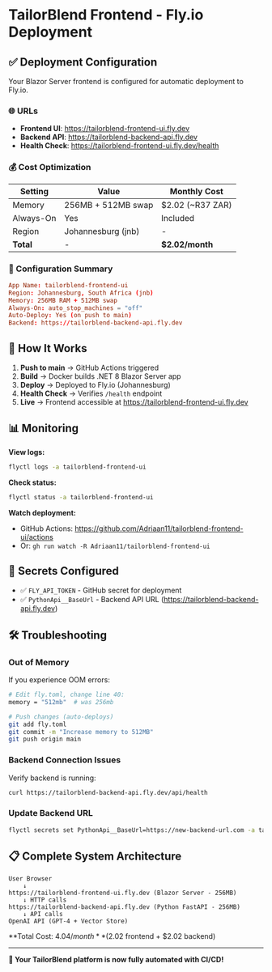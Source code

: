 # TailorBlend Frontend - Fly.io Deployment

## ✅ Deployment Configuration

Your Blazor Server frontend is configured for automatic deployment to Fly.io.

### 🌐 URLs

- **Frontend UI**: https://tailorblend-frontend-ui.fly.dev
- **Backend API**: https://tailorblend-backend-api.fly.dev
- **Health Check**: https://tailorblend-frontend-ui.fly.dev/health

### 💰 Cost Optimization

| Setting | Value | Monthly Cost |
|---------|-------|--------------|
| Memory | 256MB + 512MB swap | $2.02 (~R37 ZAR) |
| Always-On | Yes | Included |
| Region | Johannesburg (jnb) | - |
| **Total** | - | **$2.02/month** |

### 🔧 Configuration Summary

```toml
App Name: tailorblend-frontend-ui
Region: Johannesburg, South Africa (jnb)
Memory: 256MB RAM + 512MB swap
Always-On: auto_stop_machines = "off"
Auto-Deploy: Yes (on push to main)
Backend: https://tailorblend-backend-api.fly.dev
```

## 🚀 How It Works

1. **Push to main** → GitHub Actions triggered
2. **Build** → Docker builds .NET 8 Blazor Server app
3. **Deploy** → Deployed to Fly.io (Johannesburg)
4. **Health Check** → Verifies `/health` endpoint
5. **Live** → Frontend accessible at https://tailorblend-frontend-ui.fly.dev

## 📊 Monitoring

**View logs:**
```bash
flyctl logs -a tailorblend-frontend-ui
```

**Check status:**
```bash
flyctl status -a tailorblend-frontend-ui
```

**Watch deployment:**
- GitHub Actions: https://github.com/Adriaan11/tailorblend-frontend-ui/actions
- Or: `gh run watch -R Adriaan11/tailorblend-frontend-ui`

## 🔐 Secrets Configured

- ✅ `FLY_API_TOKEN` - GitHub secret for deployment
- ✅ `PythonApi__BaseUrl` - Backend API URL (https://tailorblend-backend-api.fly.dev)

## 🛠️ Troubleshooting

### Out of Memory
If you experience OOM errors:
```bash
# Edit fly.toml, change line 40:
memory = "512mb"  # was 256mb

# Push changes (auto-deploys)
git add fly.toml
git commit -m "Increase memory to 512MB"
git push origin main
```

### Backend Connection Issues
Verify backend is running:
```bash
curl https://tailorblend-backend-api.fly.dev/api/health
```

### Update Backend URL
```bash
flyctl secrets set PythonApi__BaseUrl=https://new-backend-url.com -a tailorblend-frontend-ui
```

## 📋 Complete System Architecture

```
User Browser
    ↓
https://tailorblend-frontend-ui.fly.dev (Blazor Server - 256MB)
    ↓ HTTP calls
https://tailorblend-backend-api.fly.dev (Python FastAPI - 256MB)
    ↓ API calls
OpenAI API (GPT-4 + Vector Store)
```

**Total Cost: $4.04/month** ($2.02 frontend + $2.02 backend)

---

**🎉 Your TailorBlend platform is now fully automated with CI/CD!**
